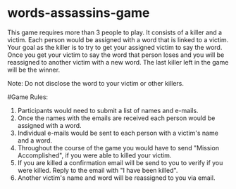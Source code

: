 # words-assassins-game
This game requires more than 3 people to play. It consists of a killer and a victim. Each person would be assigned with a word that is linked to a victim. Your goal as the killer is to try to get your assigned victim to say the word. Once you get your victim to say the word that person loses and you will be reassigned to another victim with a new word. The last killer left in the game will be the winner.

Note: Do not disclose the word to your victim or other killers.

#Game Rules:
1. Participants would need to submit a list of names and e-mails.</br>
2. Once the names with the emails are received each person would be assigned with a word.
3. Individual e-mails would be sent to each person with a victim's name and a word.
4. Throughout the course of the game you would have to send "Mission Accomplished", if you were able to killed your victim.
5. If you are killed a confirmation email will be send to you to verify if you were killed. Reply to the email with "I have been killed".
6. Another victim's name and word will be reassigned to you via email.
